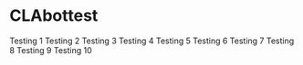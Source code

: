 # CLAbottest
Testing 1
Testing 2
Testing 3
Testing 4
Testing 5
Testing 6
Testing 7
Testing 8
Testing 9
Testing 10
